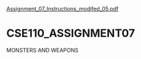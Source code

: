 [Assignment_07_Instructions_modifed_05.pdf](https://github.com/sephiroth042/CSE110_ASSIGNMENT07/files/7270296/Assignment_07_Instructions_modifed_05.pdf)
# CSE110_ASSIGNMENT07
MONSTERS AND WEAPONS
